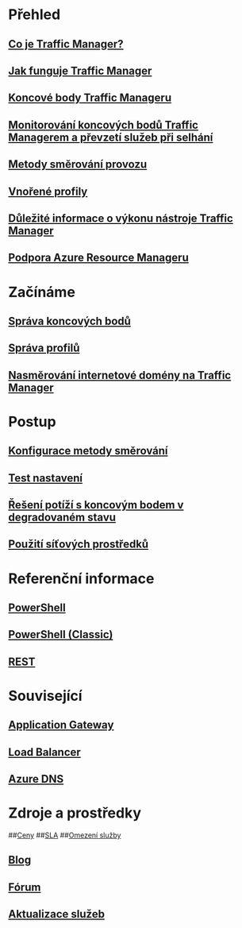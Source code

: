 # Přehled
## [Co je Traffic Manager?](traffic-manager-overview.md)
## [Jak funguje Traffic Manager](traffic-manager-how-traffic-manager-works.md)
## [Koncové body Traffic Manageru](traffic-manager-endpoint-types.md)
## [Monitorování koncových bodů Traffic Managerem a převzetí služeb při selhání](traffic-manager-monitoring.md)
## [Metody směrování provozu](traffic-manager-routing-methods.md)
## [Vnořené profily](traffic-manager-nested-profiles.md)
## [Důležité informace o výkonu nástroje Traffic Manager](traffic-manager-performance-considerations.md)
## [Podpora Azure Resource Manageru](traffic-manager-powershell-arm.md)

# Začínáme
## [Správa koncových bodů](traffic-manager-manage-endpoints.md)
## [Správa profilů](traffic-manager-manage-profiles.md)
## [Nasměrování internetové domény na Traffic Manager](traffic-manager-point-internet-domain.md)

# Postup
## [Konfigurace metody směrování](traffic-manager-configure-routing-method.md)
## [Test nastavení](traffic-manager-testing-settings.md)
## [Řešení potíží s koncovým bodem v degradovaném stavu](traffic-manager-troubleshooting-degraded.md)
## [Použití síťových prostředků](../virtual-network/resource-groups-networking.md)

# Referenční informace
## [PowerShell](/powershell/azureps-cmdlets-docs/)
## [PowerShell (Classic)](/powershell/servicemanagement/)
## [REST](https://msdn.microsoft.com/library/mt163667.aspx)

# Související
## [Application Gateway](/azure/application-gateway/)
## [Load Balancer](/azure/load-balancer/)
## [Azure DNS](/azure/dns/)

# Zdroje a prostředky
##[Ceny](https://azure.microsoft.com/pricing/details/traffic-manager/)
##[SLA](https://azure.microsoft.com/support/legal/sla/traffic-manager/)
##[Omezení služby](../azure-subscription-service-limits.md#traffic-manager-limits)
## [Blog](https://azure.microsoft.com/blog/topics/networking/)
## [Fórum](https://social.msdn.microsoft.com/Forums/azure/home?forum=WAVirtualMachinesVirtualNetwork)
## [Aktualizace služeb](https://azure.microsoft.com/updates/?product=traffic-manager)


<!--HONumber=Nov16_HO2-->


